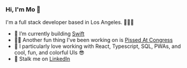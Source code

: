 ### Hi, I'm Mo 👋

I'm a full stack developer based in Los Angeles. 👩🏻‍💻

- 🔭  I’m currently building [Swift](https://github.com/Andrea-Dispe/Swift-client)
- 💃🏻  Another fun thing I've been working on is [Pissed At Congress](https://github.com/ommwong/pissed-at-congress)
- 🌱  I particularly love working with React, Typescript, SQL, PWAs, and cool, fun, and colorful UIs 😎
- 👀  Stalk me on [LinkedIn](https://www.linkedin.com/in/mowong1/)

